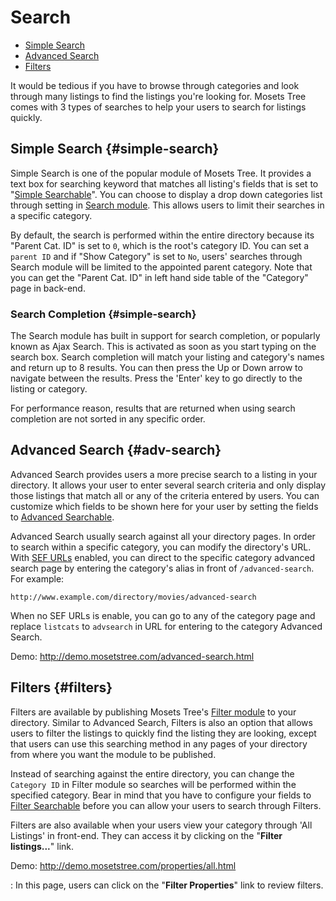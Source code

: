 # Search

- [Simple Search]({{version}}/search#simple-search)
- [Advanced Search]({{version}}/search#adv-search)
- [Filters]({{version}}/search#filters)

It would be tedious if you have to browse through categories and look through many listings to find the listings you're looking for. Mosets Tree comes with 3 types of searches to help your users to search for listings quickly.

## Simple Search {#simple-search}
Simple Search is one of the popular module of Mosets Tree. It provides a text box for searching keyword that matches all listing's fields that is set to "[Simple Searchable]({{version}}/fields#simple-searchable)". You can choose to display a drop down categories list through setting in [Search module]({{version}}/modules#mod-mt-search). This allows users to limit their searches in a specific category.

By default, the search is performed within the entire directory because its "Parent Cat. ID" is set to `0`, which is the root's category ID. You can set a `parent ID` and if "Show Category" is set to `No`, users' searches through Search module will be limited to the appointed parent category. Note that you can get the "Parent Cat. ID" in left hand side table of the "Category" page in back-end.

### Search Completion {#simple-search}

The Search module has built in support for search completion, or popularly known as Ajax Search. This is activated as soon as you start typing on the search box. Search completion will match your listing and category's names and return up to 8 results. You can then press the Up or Down arrow to navigate between the results. Press the 'Enter' key to go directly to the listing or category. 

For performance reason, results that are returned when using search completion are not sorted in any specific order.

## Advanced Search {#adv-search}
Advanced Search provides users a more precise search to a listing in your directory. It allows your user to enter several search criteria and only display those listings that match all or any of the criteria entered by users. You can customize which fields to be shown here for your user by setting the fields to [Advanced Searchable]({{version}}/fields#advanced-searchable).

Advanced Search usually search against all your directory pages. In order to search within a specific category, you can modify the directory's URL. With [SEF URLs]({{version}}/configuration#sefurls) enabled, you can direct to the specific category advanced search page by entering the category's alias in front of `/advanced-search`. For example: 
    
    http://www.example.com/directory/movies/advanced-search
    
When no SEF URLs is enable, you can go to any of the category page and replace `listcats` to `advsearch` in URL for entering to the category Advanced Search.

Demo: http://demo.mosetstree.com/advanced-search.html

## Filters {#filters}
Filters are available by publishing Mosets Tree's [Filter module]({{version}}/modules#mod-mt-filter) to your directory. Similar to Advanced Search, Filters is also an option that allows users to filter the listings to quickly find the listing they are looking, except that users can use this searching method in any pages of your directory from where you want the module to be published.

Instead of searching against the entire directory, you can change the `Category ID` in Filter module so searches will be performed within the specified category. Bear in mind that you have to configure your fields to [Filter Searchable]({{version}}/fields#filter-searchable) before you can allow your users to search through Filters.

Filters are also available when your users view your category through 'All Listings' in front-end. They can access it by clicking on the "**Filter listings...**" link.

Demo: http://demo.mosetstree.com/properties/all.html

: In this page, users can click on the "**Filter Properties**" link to review filters. 
